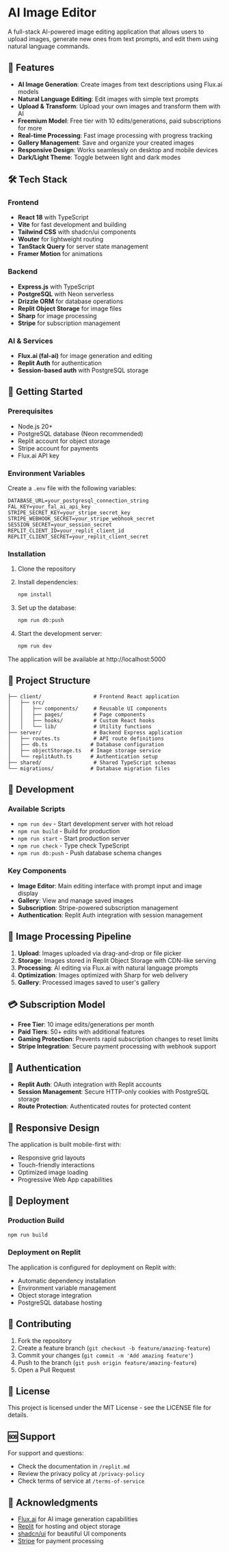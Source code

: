 
# AI Image Editor

A full-stack AI-powered image editing application that allows users to upload images, generate new ones from text prompts, and edit them using natural language commands.

## 🚀 Features

- **AI Image Generation**: Create images from text descriptions using Flux.ai models
- **Natural Language Editing**: Edit images with simple text prompts
- **Upload & Transform**: Upload your own images and transform them with AI
- **Freemium Model**: Free tier with 10 edits/generations, paid subscriptions for more
- **Real-time Processing**: Fast image processing with progress tracking
- **Gallery Management**: Save and organize your created images
- **Responsive Design**: Works seamlessly on desktop and mobile devices
- **Dark/Light Theme**: Toggle between light and dark modes

## 🛠 Tech Stack

### Frontend
- **React 18** with TypeScript
- **Vite** for fast development and building
- **Tailwind CSS** with shadcn/ui components
- **Wouter** for lightweight routing
- **TanStack Query** for server state management
- **Framer Motion** for animations

### Backend
- **Express.js** with TypeScript
- **PostgreSQL** with Neon serverless
- **Drizzle ORM** for database operations
- **Replit Object Storage** for image files
- **Sharp** for image processing
- **Stripe** for subscription management

### AI & Services
- **Flux.ai (fal-ai)** for image generation and editing
- **Replit Auth** for authentication
- **Session-based auth** with PostgreSQL storage

## 🚀 Getting Started

### Prerequisites
- Node.js 20+
- PostgreSQL database (Neon recommended)
- Replit account for object storage
- Stripe account for payments
- Flux.ai API key

### Environment Variables
Create a `.env` file with the following variables:

```env
DATABASE_URL=your_postgresql_connection_string
FAL_KEY=your_fal_ai_api_key
STRIPE_SECRET_KEY=your_stripe_secret_key
STRIPE_WEBHOOK_SECRET=your_stripe_webhook_secret
SESSION_SECRET=your_session_secret
REPLIT_CLIENT_ID=your_replit_client_id
REPLIT_CLIENT_SECRET=your_replit_client_secret
```

### Installation

1. Clone the repository
2. Install dependencies:
   ```bash
   npm install
   ```

3. Set up the database:
   ```bash
   npm run db:push
   ```

4. Start the development server:
   ```bash
   npm run dev
   ```

The application will be available at http://localhost:5000

## 📁 Project Structure

```
├── client/                 # Frontend React application
│   ├── src/
│   │   ├── components/     # Reusable UI components
│   │   ├── pages/          # Page components
│   │   ├── hooks/          # Custom React hooks
│   │   └── lib/            # Utility functions
├── server/                 # Backend Express application
│   ├── routes.ts           # API route definitions
│   ├── db.ts              # Database configuration
│   ├── objectStorage.ts   # Image storage service
│   └── replitAuth.ts      # Authentication setup
├── shared/                 # Shared TypeScript schemas
└── migrations/            # Database migration files
```

## 🔧 Development

### Available Scripts

- `npm run dev` - Start development server with hot reload
- `npm run build` - Build for production
- `npm run start` - Start production server
- `npm run check` - Type check TypeScript
- `npm run db:push` - Push database schema changes

### Key Components

- **Image Editor**: Main editing interface with prompt input and image display
- **Gallery**: View and manage saved images
- **Subscription**: Stripe-powered subscription management
- **Authentication**: Replit Auth integration with session management

## 🎨 Image Processing Pipeline

1. **Upload**: Images uploaded via drag-and-drop or file picker
2. **Storage**: Images stored in Replit Object Storage with CDN-like serving
3. **Processing**: AI editing via Flux.ai with natural language prompts
4. **Optimization**: Images optimized with Sharp for web delivery
5. **Gallery**: Processed images saved to user's gallery

## 💳 Subscription Model

- **Free Tier**: 10 image edits/generations per month
- **Paid Tiers**: 50+ edits with additional features
- **Gaming Protection**: Prevents rapid subscription changes to reset limits
- **Stripe Integration**: Secure payment processing with webhook support

## 🔐 Authentication

- **Replit Auth**: OAuth integration with Replit accounts
- **Session Management**: Secure HTTP-only cookies with PostgreSQL storage
- **Route Protection**: Authenticated routes for protected content

## 📱 Responsive Design

The application is built mobile-first with:
- Responsive grid layouts
- Touch-friendly interactions
- Optimized image loading
- Progressive Web App capabilities

## 🚀 Deployment

### Production Build
```bash
npm run build
```

### Deployment on Replit
The application is configured for deployment on Replit with:
- Automatic dependency installation
- Environment variable management
- Object storage integration
- PostgreSQL database hosting

## 🤝 Contributing

1. Fork the repository
2. Create a feature branch (`git checkout -b feature/amazing-feature`)
3. Commit your changes (`git commit -m 'Add amazing feature'`)
4. Push to the branch (`git push origin feature/amazing-feature`)
5. Open a Pull Request

## 📄 License

This project is licensed under the MIT License - see the LICENSE file for details.

## 🆘 Support

For support and questions:
- Check the documentation in `/replit.md`
- Review the privacy policy at `/privacy-policy`
- Check terms of service at `/terms-of-service`

## 🙏 Acknowledgments

- [Flux.ai](https://fal.ai/) for AI image generation capabilities
- [Replit](https://replit.com/) for hosting and object storage
- [shadcn/ui](https://ui.shadcn.com/) for beautiful UI components
- [Stripe](https://stripe.com/) for payment processing

